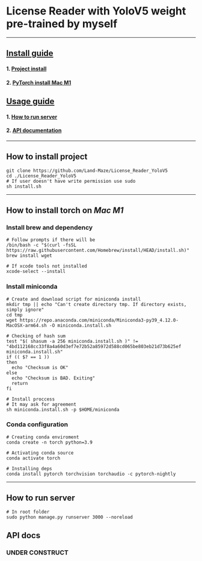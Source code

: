 # License Reader with YoloV5 weight pre-trained by myself

---

## [Install guide](#install_guide)
#### 1. [Project install](#project_install)
#### 2. [PyTorch install Mac M1](#torch_mac_install)

## [Usage guide]()
#### 1. [How to run server](#django_run)
#### 2. [API documentation](#api_docs)

---

<a name="install_guide"></a>

<a name="project_install"><h2>How to install project</h2></a>

```shell
git clone https://github.com/Land-Maze/License_Reader_YoloV5
cd ./License_Reader_YoloV5
# If user doesn't have write permission use sudo
sh install.sh
```

---

<a name="torch_mac_install"><h2>How to install **torch** on *Mac M1*</h2></a>

### Install brew and dependency

```shell
# Follow prompts if there will be
/bin/bash -c "$(curl -fsSL https://raw.githubusercontent.com/Homebrew/install/HEAD/install.sh)"
brew install wget

# If xcode tools not installed
xcode-select --install
```

### Install miniconda

```shell
# Create and download script for miniconda install
mkdir tmp || echo "Can't create directory tmp. If directory exists, simply ignore"
cd tmp
wget https://repo.anaconda.com/miniconda/Miniconda3-py39_4.12.0-MacOSX-arm64.sh -O miniconda.install.sh

# Checking of hash sum
test "$( shasum -a 256 miniconda.install.sh )" != "4bd112168cc33f8a4a60d3ef7e72b52a85972d588cd065be803eb21d73b625ef  miniconda.install.sh"
if (( $? == 1 ))
then
  echo "Checksum is OK"
else
  echo "Checksum is BAD. Exiting"
  return
fi

# Install proccess
# It may ask for agreement
sh miniconda.install.sh -p $HOME/miniconda
```

### Conda configuration

```shell
# Creating conda enviroment
conda create -n torch python=3.9

# Activating conda source
conda activate torch

# Installing deps
conda install pytorch torchvision torchaudio -c pytorch-nightly
```

---

<a name="django_run"><h2>How to run server</h2></a>

```shell
# In root folder
sudo python manage.py runserver 3000 --noreload
```

<a name="api_docs"><h2>API docs</h2></a>

### **UNDER CONSTRUCT**